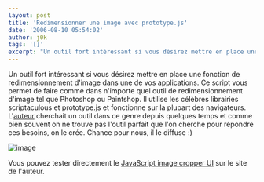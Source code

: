 ```yaml
---
layout: post
title: 'Redimensionner une image avec prototype.js'
date: '2006-08-10 05:54:02'
author: j0k
tags: '[]'
excerpt: "Un outil fort intéressant si vous désirez mettre en place une fonction de redimensionnement d'image dans une de vos applications.     \nCe script vous permet de faire comme dans n'importe quel outil de redimensionnement d'image tel que Photoshop ou Paintshop.    Il utilise les célèbres librairies scriptaculous et prototype.js et fonctionne sur la plupart      …"
---
```


Un outil fort intéressant si vous désirez mettre en place une fonction de redimensionnement d'image dans une de vos applications.
Ce script vous permet de faire comme dans n'importe quel outil de redimensionnement d'image tel que Photoshop ou Paintshop.    Il utilise les célèbres librairies scriptaculous et prototype.js et fonctionne sur la plupart des navigateurs.   L'[auteur](http://www.defusion.org.uk/code/javascript-image-cropper-ui-using-prototype-scriptaculous/) cherchait un outil dans ce genre depuis quelques temps et comme bien souvent on ne trouve pas l'outil parfait que l'on cherche pour répondre ces besoins, on le crée. Chance pour nous, il le diffuse :)

 ![image](http://img83.imageshack.us/img83/7607/jscropperol3.jpg)

Vous pouvez tester directement le [JavaScript image cropper UI](http://www.defusion.org.uk/demos/060519/cropper.php) sur le site de l'auteur.
